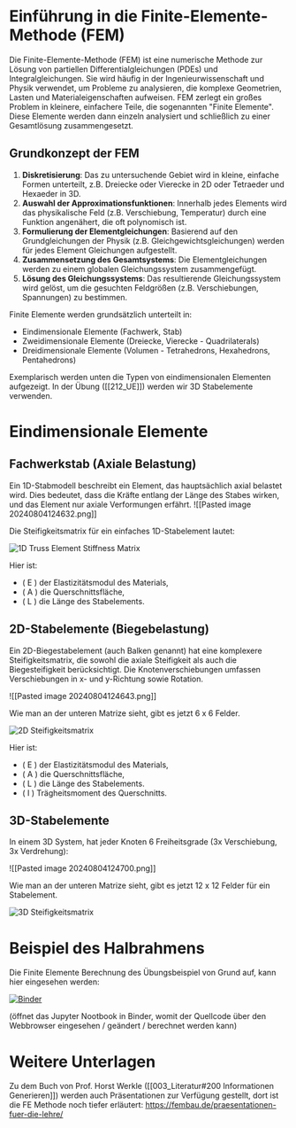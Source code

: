 
# Einführung in die Finite-Elemente-Methode (FEM)

Die Finite-Elemente-Methode (FEM) ist eine numerische Methode zur Lösung von partiellen Differentialgleichungen (PDEs) und Integralgleichungen. Sie wird häufig in der Ingenieurwissenschaft und Physik verwendet, um Probleme zu analysieren, die komplexe Geometrien, Lasten und Materialeigenschaften aufweisen. FEM zerlegt ein großes Problem in kleinere, einfachere Teile, die sogenannten "Finite Elemente". Diese Elemente werden dann einzeln analysiert und schließlich zu einer Gesamtlösung zusammengesetzt.

## Grundkonzept der FEM

1. **Diskretisierung**: Das zu untersuchende Gebiet wird in kleine, einfache Formen unterteilt, z.B. Dreiecke oder Vierecke in 2D oder Tetraeder und Hexaeder in 3D.
2. **Auswahl der Approximationsfunktionen**: Innerhalb jedes Elements wird das physikalische Feld (z.B. Verschiebung, Temperatur) durch eine Funktion angenähert, die oft polynomisch ist.
3. **Formulierung der Elementgleichungen**: Basierend auf den Grundgleichungen der Physik (z.B. Gleichgewichtsgleichungen) werden für jedes Element Gleichungen aufgestellt.
4. **Zusammensetzung des Gesamtsystems**: Die Elementgleichungen werden zu einem globalen Gleichungssystem zusammengefügt.
5. **Lösung des Gleichungssystems**: Das resultierende Gleichungssystem wird gelöst, um die gesuchten Feldgrößen (z.B. Verschiebungen, Spannungen) zu bestimmen.

Finite Elemente werden grundsätzlich unterteilt in:
- Eindimensionale Elemente (Fachwerk, Stab)
- Zweidimensionale Elemente (Dreiecke, Vierecke - Quadrilaterals)
- Dreidimensionale Elemente (Volumen - Tetrahedrons, Hexahedrons, Pentahedrons)

Exemplarisch werden unten die Typen von eindimensionalen Elementen aufgezeigt. 
In der Übung ([[212_UE]]) werden wir 3D Stabelemente verwenden.
# Eindimensionale Elemente

## Fachwerkstab (Axiale Belastung)

Ein 1D-Stabmodell beschreibt ein Element, das hauptsächlich axial belastet wird. Dies bedeutet, dass die Kräfte entlang der Länge des Stabes wirken, und das Element nur axiale Verformungen erfährt.
![[Pasted image 20240804124632.png]]

Die Steifigkeitsmatrix für ein einfaches 1D-Stabelement lautet:

![1D Truss Element Stiffness Matrix](https://latex.codecogs.com/png.image?\bg_white&space;K=\frac{EA}{L}\begin{bmatrix}1&-1\\-1&1\end{bmatrix})

Hier ist:
- \( E \) der Elastizitätsmodul des Materials,
- \( A \) die Querschnittsfläche,
- \( L \) die Länge des Stabelements.
## 2D-Stabelemente (Biegebelastung)

Ein 2D-Biegestabelement (auch Balken genannt) hat eine komplexere Steifigkeitsmatrix, die sowohl die axiale Steifigkeit als auch die Biegesteifigkeit berücksichtigt. Die Knotenverschiebungen umfassen Verschiebungen in x- und y-Richtung sowie Rotation.

![[Pasted image 20240804124643.png]]

Wie man an der unteren Matrize sieht, gibt es jetzt 6 x 6 Felder. 

![2D Steifigkeitsmatrix](https://latex.codecogs.com/png.image?\bg_white&space;K=\frac{E}{L}\begin{bmatrix}\frac{A}{L}&0&0&-\frac{A}{L}&0&0\\0&\frac{12I}{L^3}&\frac{6I}{L^2}&0&-\frac{12I}{L^3}&\frac{6I}{L^2}\\0&\frac{6I}{L^2}&\frac{4I}{L}&0&-\frac{6I}{L^2}&\frac{2I}{L}\\-\frac{A}{L}&0&0&\frac{A}{L}&0&0\\0&-\frac{12I}{L^3}&-\frac{6I}{L^2}&0&\frac{12I}{L^3}&-\frac{6I}{L^2}\\0&\frac{6I}{L^2}&\frac{2I}{L}&0&-\frac{6I}{L^2}&\frac{4I}{L}\end{bmatrix})

Hier ist:
- \( E \) der Elastizitätsmodul des Materials,
- \( A \) die Querschnittsfläche,
- \( L \) die Länge des Stabelements.
- \( I \) Trägheitsmoment des Querschnitts.

## 3D-Stabelemente

In einem 3D System, hat jeder Knoten 6 Freiheitsgrade (3x Verschiebung, 3x Verdrehung):

![[Pasted image 20240804124700.png]]

Wie man an der unteren Matrize sieht, gibt es jetzt 12 x 12 Felder für ein Stabelement. 

![3D Steifigkeitsmatrix](https://latex.codecogs.com/png.image?\bg_white&space;K=\begin{bmatrix}\frac{EA}{L}&0&0&0&0&0&-\frac{EA}{L}&0&0&0&0&0\\0&\frac{12EI_z}{L^3}&0&0&0&\frac{6EI_z}{L^2}&0&-\frac{12EI_z}{L^3}&0&0&0&\frac{6EI_z}{L^2}\\0&0&\frac{12EI_y}{L^3}&0&-\frac{6EI_y}{L^2}&0&0&0&-\frac{12EI_y}{L^3}&0&-\frac{6EI_y}{L^2}&0\\0&0&0&\frac{GJ}{L}&0&0&0&0&0&-\frac{GJ}{L}&0&0\\0&0&-\frac{6EI_y}{L^2}&0&\frac{4EI_y}{L}&0&0&0&\frac{6EI_y}{L^2}&0&\frac{2EI_y}{L}&0\\0&\frac{6EI_z}{L^2}&0&0&0&\frac{4EI_z}{L}&0&-\frac{6EI_z}{L^2}&0&0&0&\frac{2EI_z}{L}\\-\frac{EA}{L}&0&0&0&0&0&\frac{EA}{L}&0&0&0&0&0\\0&-\frac{12EI_z}{L^3}&0&0&0&-\frac{6EI_z}{L^2}&0&\frac{12EI_z}{L^3}&0&0&0&-\frac{6EI_z}{L^2}\\0&0&-\frac{12EI_y}{L^3}&0&\frac{6EI_y}{L^2}&0&0&0&\frac{12EI_y}{L^3}&0&\frac{6EI_y}{L^2}&0\\0&0&0&-\frac{GJ}{L}&0&0&0&0&0&\frac{GJ}{L}&0&0\\0&0&-\frac{6EI_y}{L^2}&0&\frac{2EI_y}{L}&0&0&0&\frac{6EI_y}{L^2}&0&\frac{4EI_y}{L}&0\\0&\frac{6EI_z}{L^2}&0&0&0&\frac{2EI_z}{L}&0&-\frac{6EI_z}{L^2}&0&0&0&\frac{4EI_z}{L}\end{bmatrix})


# Beispiel des Halbrahmens

Die Finite Elemente Berechnung des Übungsbeispiel von Grund auf, kann hier eingesehen werden: 

[![Binder](https://mybinder.org/badge_logo.svg)](https://mybinder.org/v2/gh/AIztok/FH_Jupyter/main?labpath=FH_SBB_FEM_Example.ipynb)

(öffnet das Jupyter Nootbook in Binder, womit der Quellcode über den Webbrowser eingesehen / geändert / berechnet werden kann)

# Weitere Unterlagen

Zu dem Buch von Prof. Horst Werkle ([[003_Literatur#200 Informationen Generieren]]) werden auch Präsentationen zur Verfügung gestellt, dort ist die FE Methode noch tiefer erläutert:
https://fembau.de/praesentationen-fuer-die-lehre/
